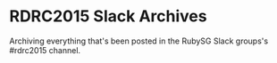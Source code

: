# RDRC2015 Slack Archives

Archiving everything that's been posted in the RubySG Slack groups's #rdrc2015 channel.
